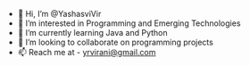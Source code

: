 - 👋 Hi, I’m @YashasviVir
- 👀 I’m interested in Programming and Emerging Technologies
- 🌱 I’m currently learning Java and Python
- 💞️ I’m looking to collaborate on programming projects
- 📫 Reach me at - yrvirani@gmail.com
